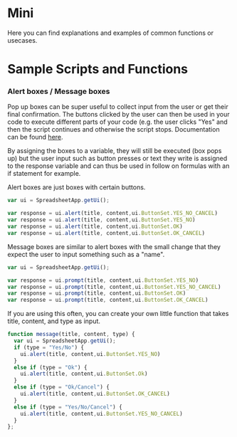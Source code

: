 # Mini

Here you can find explanations and examples of common functions or usecases. 




# Sample Scripts and Functions
### Alert boxes / Message boxes
Pop up boxes can be super useful to collect input from the user or get their final confirmation. The buttons clicked by the user can then be used in your code to execute different parts of your code (e.g. the user clicks "Yes" and then the script continues and otherwise the script stops. 
Documentation can be found [here](https://developers.google.com/apps-script/guides/dialogs). 

By assigning the boxes to a variable, they will still be executed (box pops up) but the user input such as button presses or text they write is assigned to the response variable and can thus be used in follow on formulas with an if statement for example. 

Alert boxes are just boxes with certain buttons.   
``` javascript
var ui = SpreadsheetApp.getUi();

var response = ui.alert(title, content,ui.ButtonSet.YES_NO_CANCEL)
var response = ui.alert(title, content,ui.ButtonSet.YES_NO)
var response = ui.alert(title, content,ui.ButtonSet.OK)
var response = ui.alert(title, content,ui.ButtonSet.OK_CANCEL)
```

Message boxes are similar to alert boxes with the small change that they expect the user to input something such as a "name". 
``` javascript
var ui = SpreadsheetApp.getUi();

var response = ui.prompt(title, content,ui.ButtonSet.YES_NO)
var response = ui.prompt(title, content,ui.ButtonSet.YES_NO_CANCEL)
var response = ui.prompt(title, content,ui.ButtonSet.OK)
var response = ui.prompt(title, content,ui.ButtonSet.OK_CANCEL)
```

If you are using this often, you can create your own little function that takes title, content, and type as input. 
``` javascript
function message(title, content, type) {
  var ui = SpreadsheetApp.getUi();
  if (type = "Yes/No") {
    ui.alert(title, content,ui.ButtonSet.YES_NO)
  }
  else if (type = "Ok") {
    ui.alert(title, content,ui.ButtonSet.Ok)
  }
  else if (type = "Ok/Cancel") {
    ui.alert(title, content,ui.ButtonSet.OK_CANCEL)
  }
  else if (type = "Yes/No/Cancel") {
    ui.alert(title, content,ui.ButtonSet.YES_NO_CANCEL)
  }
};
```
